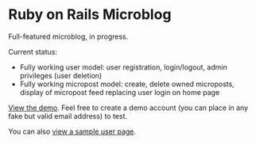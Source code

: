 # Ruby on Rails Microblog

Full-featured microblog, in progress. 

Current status:
 * Fully working user model: user registration, login/logout, admin privileges (user deletion)
 * Fully working micropost model: create, delete owned microposts, display of micropost feed replacing user login on home page

[View the demo](https://amicroblog.herokuapp.com). Feel free to create a demo account (you can place in any fake but valid email address) to test.

You can also [view a sample user page](https://amicroblog.herokuapp.com/users/2).
